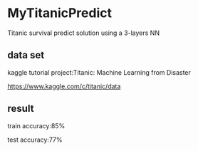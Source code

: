 # MyTitanicPredict
Titanic survival predict solution using a 3-layers NN
## data set
kaggle tutorial project:Titanic: Machine Learning from Disaster

https://www.kaggle.com/c/titanic/data
## result
train accuracy:85%

test accuracy:77%
